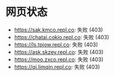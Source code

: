 # 网页状态
- https://sak.kmco.repl.co: 失败 (403)
- https://chatai.cokio.repl.co: 失败 (403)
- https://ls.tpjow.repl.co: 失败 (403)
- https://ask.skzey.repl.co: 失败 (403)
- https://moo.zxco.repl.co: 失败 (403)
- https://qi.limqin.repl.co: 失败 (403)
